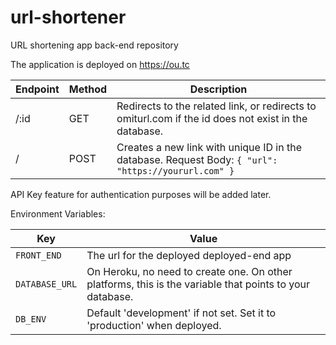 # url-shortener
URL shortening app back-end repository

The application is deployed on https://ou.tc

| Endpoint | Method | Description |
| -------- | ------ | ----------- |
| /:id     | GET    | Redirects to the related link, or redirects to omiturl.com if the id does not exist in the database. |
| /        | POST   | Creates a new link with unique ID in the database. Request Body: `{ "url": "https://yoururl.com" }` |

API Key feature for authentication purposes will be added later.

Environment Variables:

| Key | Value |
| --- | --- |
| `FRONT_END` | The url for the deployed deployed-end app |
| `DATABASE_URL` | On Heroku, no need to create one. On other platforms, this is the variable that points to your database. |
| `DB_ENV` | Default 'development' if not set. Set it to 'production' when deployed. |
